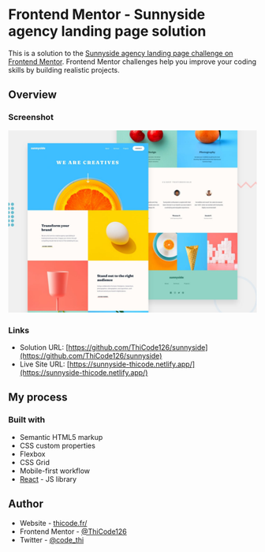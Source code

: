 # Frontend Mentor - Sunnyside agency landing page solution

This is a solution to the [Sunnyside agency landing page challenge on Frontend Mentor](https://www.frontendmentor.io/challenges/sunnyside-agency-landing-page-7yVs3B6ef). Frontend Mentor challenges help you improve your coding skills by building realistic projects.

## Overview

### Screenshot

![](./preview.jpg)

### Links

- Solution URL: [https://github.com/ThiCode126/sunnyside](https://github.com/ThiCode126/sunnyside)
- Live Site URL: [https://sunnyside-thicode.netlify.app/](https://sunnyside-thicode.netlify.app/)

## My process

### Built with

- Semantic HTML5 markup
- CSS custom properties
- Flexbox
- CSS Grid
- Mobile-first workflow
- [React](https://reactjs.org/) - JS library

## Author

- Website - [thicode.fr/](https://thicode.fr/)
- Frontend Mentor - [@ThiCode126](https://www.frontendmentor.io/profile/ThiCode126)
- Twitter - [@code_thi](https://twitter.com/code_thi)
